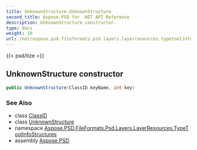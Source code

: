 ```yaml
---
title: UnknownStructure.UnknownStructure
second_title: Aspose.PSD for .NET API Reference
description: UnknownStructure constructor. 
type: docs
weight: 10
url: /net/aspose.psd.fileformats.psd.layers.layerresources.typetoolinfostructures/unknownstructure/unknownstructure/
---
```

{{< psd/tize >}}
## UnknownStructure constructor

```csharp
public UnknownStructure(ClassID keyName, int key)
```

### See Also

* class [ClassID](../../../aspose.psd.fileformats.psd.layers.layerresources/classid/)
* class [UnknownStructure](../)
* namespace [Aspose.PSD.FileFormats.Psd.Layers.LayerResources.TypeToolInfoStructures](../../unknownstructure/)
* assembly [Aspose.PSD](../../../)


